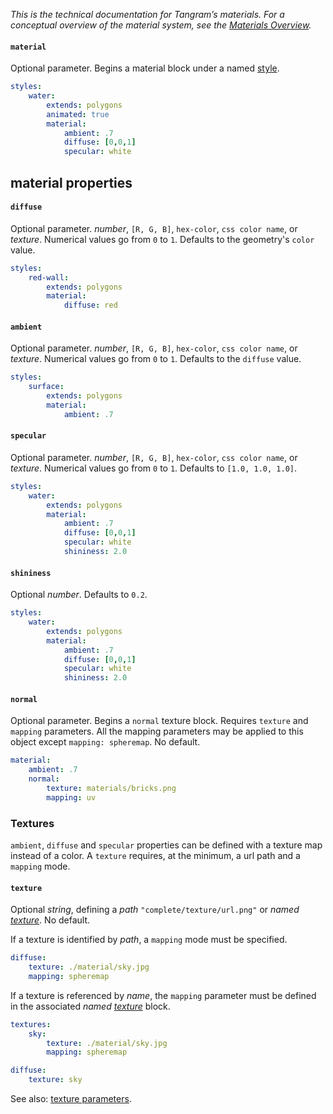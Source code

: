 *This is the technical documentation for Tangram’s materials. For a conceptual overview of the material system, see the [Materials Overview](Materials-Overview.md).*

#### `material`

Optional parameter. Begins a material block under a named [style](styles.md).

```yaml
styles:
    water:
        extends: polygons
        animated: true
        material:
            ambient: .7
            diffuse: [0,0,1]
            specular: white
```

## material properties

#### `diffuse`

Optional parameter. _number_, `[R, G, B]`, `hex-color`, `css color name`, or _texture_. Numerical values go from `0` to `1`. Defaults to the geometry's `color` value. 

```yaml
styles:
    red-wall:
        extends: polygons
        material:
            diffuse: red 
```


#### `ambient` 
Optional parameter. _number_, `[R, G, B]`, `hex-color`, `css color name`, or _texture_. Numerical values go from `0` to `1`. Defaults to the `diffuse` value. 

```yaml
styles:
    surface:
        extends: polygons
        material:
            ambient: .7
```

#### `specular`

Optional parameter. _number_, `[R, G, B]`, `hex-color`, `css color name`, or _texture_. Numerical values go from `0` to `1`. Defaults to `[1.0, 1.0, 1.0]`.

```yaml
styles:
    water:
        extends: polygons
        material:
            ambient: .7
            diffuse: [0,0,1]
            specular: white
            shininess: 2.0
```

#### `shininess`

Optional _number_. Defaults to `0.2`.

```yaml
styles:
    water:
        extends: polygons
        material:
            ambient: .7
            diffuse: [0,0,1]
            specular: white
            shininess: 2.0
```

#### `normal`

Optional parameter. Begins a `normal` texture block. Requires `texture` and `mapping` parameters. All the mapping parameters may be applied to this object except `mapping: spheremap`. No default.

```yaml
material:
    ambient: .7
    normal:
        texture: materials/bricks.png
        mapping: uv
```

### Textures

`ambient`, `diffuse` and `specular` properties can be defined with a texture map instead of a color. A `texture` requires, at the minimum, a url path and a `mapping` mode.

#### `texture`

Optional _string_, defining a _path_ `"complete/texture/url.png"` or _named [texture](textures.md)_. No default.

If a texture is identified by _path_, a `mapping` mode must be specified.

```yaml
diffuse:
    texture: ./material/sky.jpg
    mapping: spheremap
```

If a texture is referenced by _name_, the `mapping` parameter must be defined in the associated _named [texture](textures.md)_ block.
```yaml
textures:
    sky:
        texture: ./material/sky.jpg
        mapping: spheremap

diffuse:
    texture: sky
```

See also: [texture parameters](textures.md#texture-parameters).